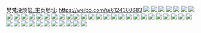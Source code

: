 樊梵没烦恼_主页地址: https://weibo.com/u/6124380683 
![](https://wx4.sinaimg.cn/mw2000/006GthbBgy1h961h91m8wj32c02cgkjl.jpg) 
![](https://wx4.sinaimg.cn/mw2000/006GthbBgy1h961hei6rnj31o024rnpe.jpg) 
![](https://wx4.sinaimg.cn/mw2000/006GthbBgy1h961h7m4q9j32wj2wj7wj.jpg) 
![](https://wx4.sinaimg.cn/mw2000/006GthbBgy1h961hfnp8bj32c02c7qv5.jpg) 
![](https://wx4.sinaimg.cn/mw2000/006GthbBly1h92hxjng8kj31o01y8kjl.jpg) 
![](https://wx4.sinaimg.cn/mw2000/006GthbBly1h92hxgwrtzj33402c04qr.jpg) 
![](https://wx4.sinaimg.cn/mw2000/006GthbBly1h903aoi3nwj31o02624qr.jpg) 
![](https://wx4.sinaimg.cn/mw2000/006GthbBly1h903aowobgj30du0dumxj.jpg) 
![](https://wx4.sinaimg.cn/mw2000/006GthbBly1h8ygjybgh5j32fd2fdnpd.jpg) 
![](https://wx4.sinaimg.cn/mw2000/006GthbBly1h8ygjxl05vj32ua21ihdu.jpg) 
![](https://wx4.sinaimg.cn/mw2000/006GthbBly1h8yglwrhjgj311y0rsqd0.jpg) 
![](https://wx4.sinaimg.cn/mw2000/006GthbBly1h8ygla2ahyj326s26se81.jpg) 
![](https://wx4.sinaimg.cn/mw2000/006GthbBly1h8ygjwsa91j31wc1wcnpd.jpg) 
![](https://wx4.sinaimg.cn/mw2000/006GthbBly1h8ygjz758qj32c0340x6p.jpg) 
![](https://wx4.sinaimg.cn/mw2000/006GthbBly1h8mjp5sx1pj30zu1ml787.jpg) 
![](https://wx4.sinaimg.cn/mw2000/006GthbBly1h8mjp6j0ssj32c03404qq.jpg) 
![](https://wx4.sinaimg.cn/mw2000/006GthbBly1h8ee2kdj4vj31zb1zbe81.jpg) 
![](https://wx4.sinaimg.cn/mw2000/006GthbBly1h8ee31ofrvj31o026fx6p.jpg) 
![](https://wx4.sinaimg.cn/mw2000/006GthbBly1h7it9m3oesj32dc35se83.jpg) 
![](https://wx4.sinaimg.cn/mw2000/006GthbBly1h7it9op1ucj32dc35snpf.jpg) 
![](https://wx4.sinaimg.cn/mw2000/006GthbBly1h7iislj02wj31o0210u0x.jpg) 
![](https://wx4.sinaimg.cn/mw2000/006GthbBly1h7iisocwzxj31o0280b2a.jpg) 
![](https://wx4.sinaimg.cn/mw2000/006GthbBly1h7ct945f1ij31401hcb0h.jpg) 
![](https://wx4.sinaimg.cn/mw2000/006GthbBly1h7ct935k9vj320f2iax6q.jpg) 
![](https://wx4.sinaimg.cn/mw2000/006GthbBly1h6tribr8gdj33402c04qq.jpg) 
![](https://wx4.sinaimg.cn/mw2000/006GthbBly1h6s6yz1536j30y013w7cf.jpg) 
![](https://wx4.sinaimg.cn/mw2000/006GthbBly1h6le73rhiqj32ak2gde82.jpg) 
![](https://wx4.sinaimg.cn/mw2000/006GthbBly1h6l7ehzcsvj31hc17ce7b.jpg) 
![](https://wx4.sinaimg.cn/mw2000/006GthbBly1h63yku0g75j333z2ehb2a.jpg) 
![](https://wx4.sinaimg.cn/mw2000/006GthbBly1h63ykvjhitj33402c07wj.jpg) 
![](https://wx4.sinaimg.cn/mw2000/006GthbBly1h63yl1j8kij32df2c0b29.jpg) 
![](https://wx4.sinaimg.cn/mw2000/006GthbBly1h63ykydisnj32fb2gl1kz.jpg) 
![](https://wx4.sinaimg.cn/mw2000/006GthbBly1h63yl0agc5j33032c0u11.jpg) 
![](https://wx4.sinaimg.cn/mw2000/006GthbBly1h63ykx03pnj32ni2ozqv6.jpg) 
![](https://wx4.sinaimg.cn/mw2000/006GthbBly1h63yl47fs5j31dt1ic1kx.jpg) 
![](https://wx4.sinaimg.cn/mw2000/006GthbBly1h63yl336wkj32zq2c07wj.jpg) 
![](https://wx4.sinaimg.cn/mw2000/006GthbBly1h63ymc4aqxj331g31gx0m.jpg) 
![](https://wx4.sinaimg.cn/mw2000/006GthbBly1h5e5q6oeegj3340340qv7.jpg) 
![](https://wx4.sinaimg.cn/mw2000/006GthbBly1h5e5q9b6gnj32pt2ptu0x.jpg) 
![](https://wx4.sinaimg.cn/mw2000/006GthbBly1h5e5q9pyq7j313u0tuaef.jpg) 
![](https://wx4.sinaimg.cn/mw2000/006GthbBly1h5e5q8l1rcj32802801ky.jpg) 
![](https://wx4.sinaimg.cn/mw2000/006GthbBly1h52rfj5s14j30tw13wtfa.jpg) 
![](https://wx4.sinaimg.cn/mw2000/006GthbBly1h4v5ehs9cej32c02c0qv5.jpg) 
